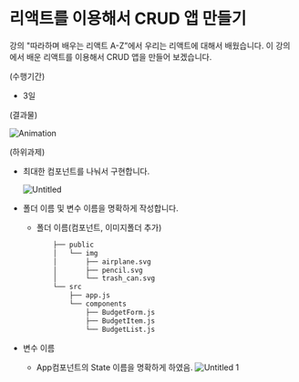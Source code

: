 # 리액트를 이용해서 CRUD 앱 만들기

강의 "따라하며 배우는 리액트 A-Z”에서 우리는 리액트에 대해서 배웠습니다. 이 강의에서 배운 리액트를 이용해서 CRUD 앱을 만들어 보겠습니다.

(수행기간)

- 3일

(결과물)

![Animation](https://github.com/leebongseung/goormtoon-react-crud-app/assets/101985441/24fd51ec-224f-4a77-8b53-7ac6802d46bf)

(하위과제)

- 최대한 컴포넌트를 나눠서 구현합니다.

  ![Untitled](https://github.com/leebongseung/goormtoon-react-crud-app/assets/101985441/2a16bb6d-51e4-46fe-a2eb-1ec1f5cb4a15)

- 폴더 이름 및 변수 이름을 명확하게 작성합니다.

  - 폴더 이름(컴포넌트, 이미지폴더 추가)
    ```html
        ├── public
        │   └── img
        │       ├── airplane.svg
        │       ├── pencil.svg
        │       └── trash_can.svg
        └── src
            ├── app.js
            └── components
                ├── BudgetForm.js
                ├── BudgetItem.js
                └── BudgetList.js
    ```

- 변수 이름
  - App컴포넌트의 State 이름을 명확하게 하였음.
    ![Untitled 1](https://github.com/leebongseung/goormtoon-react-crud-app/assets/101985441/fead9f5a-b0a5-49b0-ade3-8042a45eda94)
